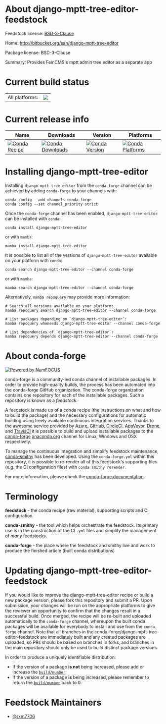 About django-mptt-tree-editor-feedstock
=======================================

Feedstock license: [BSD-3-Clause](https://github.com/conda-forge/django-mptt-tree-editor-feedstock/blob/main/LICENSE.txt)

Home: http://bitbucket.org/san/django-mptt-tree-editor

Package license: BSD-3-Clause

Summary: Provides FeinCMS's mptt admin tree editor as a separate app

Current build status
====================


<table><tr><td>All platforms:</td>
    <td>
      <a href="https://dev.azure.com/conda-forge/feedstock-builds/_build/latest?definitionId=20508&branchName=main">
        <img src="https://dev.azure.com/conda-forge/feedstock-builds/_apis/build/status/django-mptt-tree-editor-feedstock?branchName=main">
      </a>
    </td>
  </tr>
</table>

Current release info
====================

| Name | Downloads | Version | Platforms |
| --- | --- | --- | --- |
| [![Conda Recipe](https://img.shields.io/badge/recipe-django--mptt--tree--editor-green.svg)](https://anaconda.org/conda-forge/django-mptt-tree-editor) | [![Conda Downloads](https://img.shields.io/conda/dn/conda-forge/django-mptt-tree-editor.svg)](https://anaconda.org/conda-forge/django-mptt-tree-editor) | [![Conda Version](https://img.shields.io/conda/vn/conda-forge/django-mptt-tree-editor.svg)](https://anaconda.org/conda-forge/django-mptt-tree-editor) | [![Conda Platforms](https://img.shields.io/conda/pn/conda-forge/django-mptt-tree-editor.svg)](https://anaconda.org/conda-forge/django-mptt-tree-editor) |

Installing django-mptt-tree-editor
==================================

Installing `django-mptt-tree-editor` from the `conda-forge` channel can be achieved by adding `conda-forge` to your channels with:

```
conda config --add channels conda-forge
conda config --set channel_priority strict
```

Once the `conda-forge` channel has been enabled, `django-mptt-tree-editor` can be installed with `conda`:

```
conda install django-mptt-tree-editor
```

or with `mamba`:

```
mamba install django-mptt-tree-editor
```

It is possible to list all of the versions of `django-mptt-tree-editor` available on your platform with `conda`:

```
conda search django-mptt-tree-editor --channel conda-forge
```

or with `mamba`:

```
mamba search django-mptt-tree-editor --channel conda-forge
```

Alternatively, `mamba repoquery` may provide more information:

```
# Search all versions available on your platform:
mamba repoquery search django-mptt-tree-editor --channel conda-forge

# List packages depending on `django-mptt-tree-editor`:
mamba repoquery whoneeds django-mptt-tree-editor --channel conda-forge

# List dependencies of `django-mptt-tree-editor`:
mamba repoquery depends django-mptt-tree-editor --channel conda-forge
```


About conda-forge
=================

[![Powered by
NumFOCUS](https://img.shields.io/badge/powered%20by-NumFOCUS-orange.svg?style=flat&colorA=E1523D&colorB=007D8A)](https://numfocus.org)

conda-forge is a community-led conda channel of installable packages.
In order to provide high-quality builds, the process has been automated into the
conda-forge GitHub organization. The conda-forge organization contains one repository
for each of the installable packages. Such a repository is known as a *feedstock*.

A feedstock is made up of a conda recipe (the instructions on what and how to build
the package) and the necessary configurations for automatic building using freely
available continuous integration services. Thanks to the awesome service provided by
[Azure](https://azure.microsoft.com/en-us/services/devops/), [GitHub](https://github.com/),
[CircleCI](https://circleci.com/), [AppVeyor](https://www.appveyor.com/),
[Drone](https://cloud.drone.io/welcome), and [TravisCI](https://travis-ci.com/)
it is possible to build and upload installable packages to the
[conda-forge](https://anaconda.org/conda-forge) [anaconda.org](https://anaconda.org/)
channel for Linux, Windows and OSX respectively.

To manage the continuous integration and simplify feedstock maintenance,
[conda-smithy](https://github.com/conda-forge/conda-smithy) has been developed.
Using the ``conda-forge.yml`` within this repository, it is possible to re-render all of
this feedstock's supporting files (e.g. the CI configuration files) with ``conda smithy rerender``.

For more information, please check the [conda-forge documentation](https://conda-forge.org/docs/).

Terminology
===========

**feedstock** - the conda recipe (raw material), supporting scripts and CI configuration.

**conda-smithy** - the tool which helps orchestrate the feedstock.
                   Its primary use is in the construction of the CI ``.yml`` files
                   and simplify the management of *many* feedstocks.

**conda-forge** - the place where the feedstock and smithy live and work to
                  produce the finished article (built conda distributions)


Updating django-mptt-tree-editor-feedstock
==========================================

If you would like to improve the django-mptt-tree-editor recipe or build a new
package version, please fork this repository and submit a PR. Upon submission,
your changes will be run on the appropriate platforms to give the reviewer an
opportunity to confirm that the changes result in a successful build. Once
merged, the recipe will be re-built and uploaded automatically to the
`conda-forge` channel, whereupon the built conda packages will be available for
everybody to install and use from the `conda-forge` channel.
Note that all branches in the conda-forge/django-mptt-tree-editor-feedstock are
immediately built and any created packages are uploaded, so PRs should be based
on branches in forks, and branches in the main repository should only be used to
build distinct package versions.

In order to produce a uniquely identifiable distribution:
 * If the version of a package **is not** being increased, please add or increase
   the [``build/number``](https://docs.conda.io/projects/conda-build/en/latest/resources/define-metadata.html#build-number-and-string).
 * If the version of a package **is** being increased, please remember to return
   the [``build/number``](https://docs.conda.io/projects/conda-build/en/latest/resources/define-metadata.html#build-number-and-string)
   back to 0.

Feedstock Maintainers
=====================

* [@rxm7706](https://github.com/rxm7706/)

